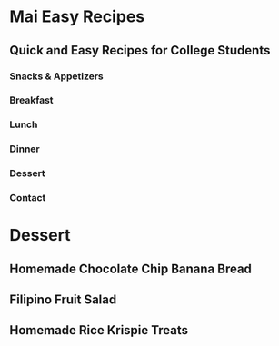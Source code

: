 # Mai Easy Recipes
## Quick and Easy Recipes for College Students

### Snacks & Appetizers
### Breakfast
### Lunch
### Dinner
### Dessert
### Contact

# Dessert
## Homemade Chocolate Chip Banana Bread
## Filipino Fruit Salad
## Homemade Rice Krispie Treats
